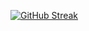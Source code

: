 [![GitHub Streak](https://randolph-santos.vercel.app?user=BeginnerBoi1&theme=omni)](https://git.io/streak-stats)
